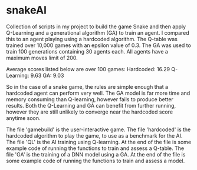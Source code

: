 # snakeAI
Collection of scripts in my project to build the game Snake and then apply Q-Learning and a generational algorithm (GA) to train an agent. I compared this to an agent playing using a hardcoded algorithm. 
The Q-table was trained over 10,000 games with an epsilon value of 0.3.
The GA was used to train 100 generations containing 30 agents each.
All agents have a maximum moves limit of 200.

Average scores listed below are over 100 games:
Hardcoded: 16.29
Q-Learning: 9.63
GA: 9.03

So in the case of a snake game, the rules are simple enough that a hardcoded agent can perform very well. The GA model is far more time and memory consuming than Q-learning, however fails to produce better results. Both the Q-Learning and GA can benefit from further running, however they are still unlikely to converge near the hardcoded score anytime soon.

The file 'gamebuild' is the user-interactive game.
The file 'hardcoded' is the hardcoded algorithm to play the game, to use as a benchmark for the AI.
The file 'QL' is the AI training using Q-learning. At the end of the file is some example code of running the functions to train and assess a Q-table.
The file 'GA' is the training of a DNN model using a GA. At the end of the file is some example code of running the functions to train and assess a model.
